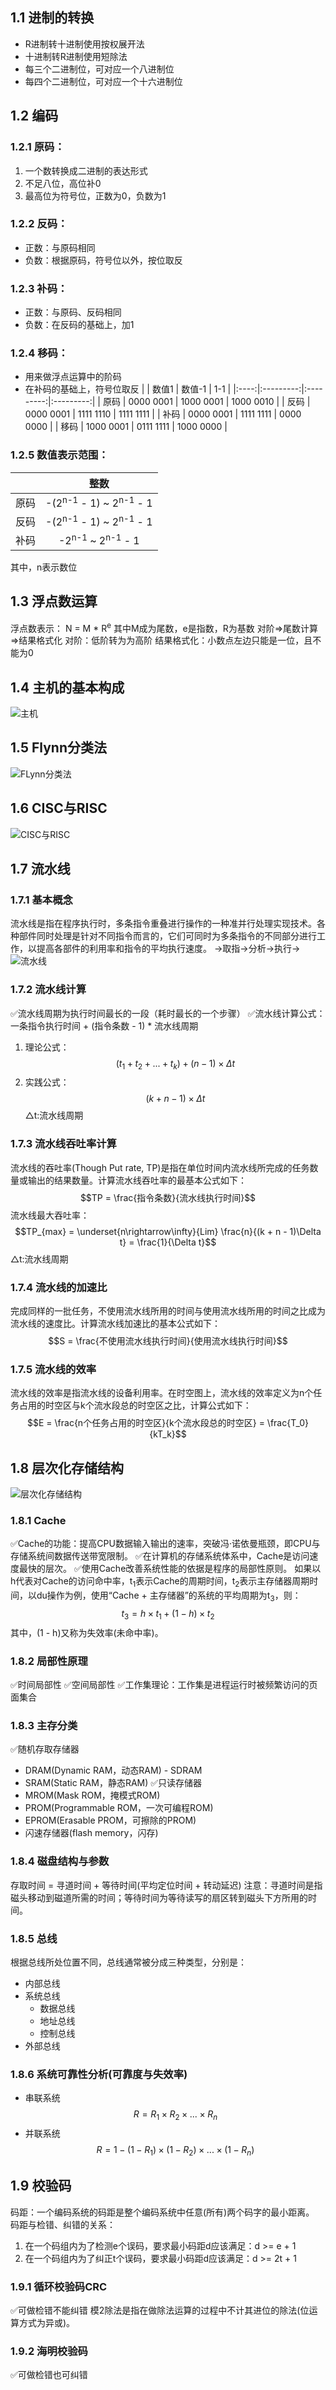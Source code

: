 
## 1.1 进制的转换
- R进制转十进制使用按权展开法
- 十进制转R进制使用短除法
- 每三个二进制位，可对应一个八进制位
- 每四个二进制位，可对应一个十六进制位
## 1.2 编码
### 1.2.1 原码：
1. 一个数转换成二进制的表达形式
2. 不足八位，高位补0
3. 最高位为符号位，正数为0，负数为1
### 1.2.2 反码：
- 正数：与原码相同
- 负数：根据原码，符号位以外，按位取反
### 1.2.3  补码：
- 正数：与原码、反码相同
- 负数：在反码的基础上，加1
### 1.2.4 移码：
- 用来做浮点运算中的阶码
- 在补码的基础上，符号位取反
|      |   数值1   |  数值-1   |    1-1    |
|:----:|:---------:|:---------:|:---------:|
| 原码 | 0000 0001 | 1000 0001 | 1000 0010 |
| 反码 | 0000 0001 | 1111 1110 | 1111 1111 |
| 补码 | 0000 0001 | 1111 1111 | 0000 0000 |
| 移码 | 1000 0001 | 0111 1111 | 1000 0000 |
### 1.2.5 数值表示范围：
|      |                     整数                     |
|:----:|:--------------------------------------------:|
| 原码 | -(2<sup>n-1</sup> - 1) ~ 2<sup>n-1</sup> - 1 |
| 反码 | -(2<sup>n-1</sup> - 1) ~ 2<sup>n-1</sup> - 1 |
| 补码 |    -2<sup>n-1</sup> ~ 2<sup>n-1</sup> - 1    |
其中，n表示数位
## 1.3 浮点数运算
浮点数表示：
N = M * R<sup>e</sup>
其中M成为尾数，e是指数，R为基数
对阶=>尾数计算=>结果格式化
对阶：低阶转为为高阶
结果格式化：小数点左边只能是一位，且不能为0
## 1.4 主机的基本构成
![主机](附件/主机.jpg)
## 1.5 Flynn分类法
![FLynn分类法](附件/FLynn分类法.jpg)
## 1.6 CISC与RISC
![CISC与RISC](附件/CISC与RISC.jpg)
## 1.7 流水线
### 1.7.1 基本概念
流水线是指在程序执行时，多条指令重叠进行操作的一种准并行处理实现技术。各种部件同时处理是针对不同指令而言的，它们可同时为多条指令的不同部分进行工作，以提高各部件的利用率和指令的平均执行速度。
->取指->分析->执行->
![流水线](附件/流水线.jpg)
### 1.7.2 流水线计算
✅流水线周期为执行时间最长的一段（耗时最长的一个步骤）
✅流水线计算公式：
一条指令执行时间 + (指令条数 - 1) * 流水线周期
1. 理论公式：$$(t_1 + t_2 + ... + t_k) + (n - 1) \times \Delta t$$
2. 实践公式：$$(k + n - 1) \times \Delta t$$
△t:流水线周期
### 1.7.3 流水线吞吐率计算
流水线的吞吐率(Though Put rate, TP)是指在单位时间内流水线所完成的任务数量或输出的结果数量。计算流水线吞吐率的最基本公式如下：
$$TP = \frac{指令条数}{流水线执行时间}$$
流水线最大吞吐率：
$$TP_{max} = \underset{n\rightarrow\infty}{Lim} \frac{n}{(k + n - 1)\Delta t} = \frac{1}{\Delta t}$$
△t:流水线周期
### 1.7.4 流水线的加速比
完成同样的一批任务，不使用流水线所用的时间与使用流水线所用的时间之比成为流水线的速度比。计算流水线加速比的基本公式如下：
$$S = \frac{不使用流水线执行时间}{使用流水线执行时间}$$
### 1.7.5 流水线的效率
流水线的效率是指流水线的设备利用率。在时空图上，流水线的效率定义为n个任务占用的时空区与k个流水段总的时空区之比，计算公式如下：
$$E = \frac{n个任务占用的时空区}{k个流水段总的时空区} = \frac{T_0}{kT_k}$$
## 1.8 层次化存储结构
![层次化存储结构](附件/层次化存储结构.jpg)
### 1.8.1 Cache
✅Cache的功能：提高CPU数据输入输出的速率，突破冯·诺依曼瓶颈，即CPU与存储系统间数据传送带宽限制。
✅在计算机的存储系统体系中，Cache是访问速度最快的层次。
✅使用Cache改善系统性能的依据是程序的局部性原则。
如果以h代表对Cache的访问命中率，t<sub>1</sub>表示Cache的周期时间，t<sub>2</sub>表示主存储器周期时间，以du操作为例，使用“Cache + 主存储器”的系统的平均周期为t<sub>3</sub>，则：
$$t_3 = h \times t_1 + (1 - h) \times t_2$$
其中，(1 - h)又称为失效率(未命中率)。
### 1.8.2 局部性原理
✅时间局部性
✅空间局部性
✅工作集理论：工作集是进程运行时被频繁访问的页面集合
### 1.8.3 主存分类
✅随机存取存储器
- DRAM(Dynamic RAM，动态RAM) - SDRAM
- SRAM(Static RAM，静态RAM)
✅只读存储器
- MROM(Mask ROM，掩模式ROM)
- PROM(Programmable ROM，一次可编程ROM)
- EPROM(Erasable PROM，可擦除的PROM)
- 闪速存储器(flash memory，闪存)
### 1.8.4 磁盘结构与参数
存取时间 = 寻道时间 + 等待时间(平均定位时间 + 转动延迟)
注意：寻道时间是指磁头移动到磁道所需的时间；等待时间为等待读写的扇区转到磁头下方所用的时间。
### 1.8.5 总线
根据总线所处位置不同，总线通常被分成三种类型，分别是：
- 内部总线
- 系统总线
	- 数据总线
	- 地址总线
	- 控制总线
- 外部总线
### 1.8.6 系统可靠性分析(可靠度与失效率)
- 串联系统
$$R = R_1 \times R_2 \times ... \times R_n $$
- 并联系统
$$R = 1 - (1 - R_1) \times (1 - R_2 ) \times ... \times (1 - R_n)$$
## 1.9 校验码
码距：一个编码系统的码距是整个编码系统中任意(所有)两个码字的最小距离。
码距与检错、纠错的关系：
1. 在一个码组内为了检测e个误码，要求最小码距d应该满足：d >= e + 1
2. 在一个码组内为了纠正t个误码，要求最小码距d应该满足：d >= 2t + 1
### 1.9.1 循环校验码CRC
✅可做检错不能纠错
模2除法是指在做除法运算的过程中不计其进位的除法(位运算方式为异或)。
### 1.9.2 海明校验码
✅可做检错也可纠错
